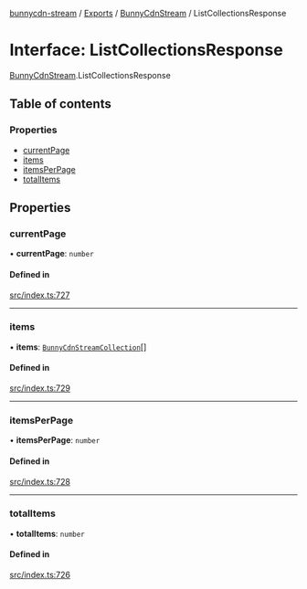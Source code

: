 [bunnycdn-stream](../README.md) / [Exports](../modules.md) / [BunnyCdnStream](../modules/BunnyCdnStream.md) / ListCollectionsResponse

# Interface: ListCollectionsResponse

[BunnyCdnStream](../modules/BunnyCdnStream.md).ListCollectionsResponse

## Table of contents

### Properties

- [currentPage](BunnyCdnStream.ListCollectionsResponse.md#currentpage)
- [items](BunnyCdnStream.ListCollectionsResponse.md#items)
- [itemsPerPage](BunnyCdnStream.ListCollectionsResponse.md#itemsperpage)
- [totalItems](BunnyCdnStream.ListCollectionsResponse.md#totalitems)

## Properties

### currentPage

• **currentPage**: `number`

#### Defined in

[src/index.ts:727](https://github.com/dan-online/bunnycdn-stream/blob/f2e1c22/src/index.ts#L727)

___

### items

• **items**: [`BunnyCdnStreamCollection`](BunnyCdnStream.BunnyCdnStreamCollection.md)[]

#### Defined in

[src/index.ts:729](https://github.com/dan-online/bunnycdn-stream/blob/f2e1c22/src/index.ts#L729)

___

### itemsPerPage

• **itemsPerPage**: `number`

#### Defined in

[src/index.ts:728](https://github.com/dan-online/bunnycdn-stream/blob/f2e1c22/src/index.ts#L728)

___

### totalItems

• **totalItems**: `number`

#### Defined in

[src/index.ts:726](https://github.com/dan-online/bunnycdn-stream/blob/f2e1c22/src/index.ts#L726)
